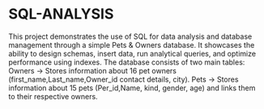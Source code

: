 # SQL-ANALYSIS
This project demonstrates the use of SQL for data analysis and database management through a simple Pets &amp; Owners database. It showcases the ability to design schemas, insert data, run analytical queries, and optimize performance using indexes.
The database consists of two main tables:
Owners → Stores information about 16 pet owners (first_name,Last_name,Owner_id contact details, city).
Pets → Stores information about 15 pets (Per_id,Name, kind, gender, age) and links them to their respective owners.
